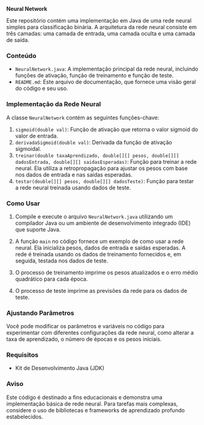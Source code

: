 **Neural Network**

Este repositório contém uma implementação em Java de uma rede neural simples para classificação binária. A arquitetura da rede neural consiste em três camadas: uma camada de entrada, uma camada oculta e uma camada de saída.

### Conteúdo

- `NeuralNetwork.java`: A implementação principal da rede neural, incluindo funções de ativação, função de treinamento e função de teste.
- `README.md`: Este arquivo de documentação, que fornece uma visão geral do código e seu uso.

### Implementação da Rede Neural

A classe `NeuralNetwork` contém as seguintes funções-chave:

1. `sigmoid(double val)`: Função de ativação que retorna o valor sigmoid do valor de entrada.
2. `derivadaSigmoid(double val)`: Derivada da função de ativação sigmoidal.
3. `treinar(double taxaAprendizado, double[][] pesos, double[][] dadosEntrada, double[][] saidasEsperadas)`: Função para treinar a rede neural. Ela utiliza a retropropagação para ajustar os pesos com base nos dados de entrada e nas saídas esperadas.
4. `testar(double[][] pesos, double[][] dadosTeste)`: Função para testar a rede neural treinada usando dados de teste.

### Como Usar

1. Compile e execute o arquivo `NeuralNetwork.java` utilizando um compilador Java ou um ambiente de desenvolvimento integrado (IDE) que suporte Java.

2. A função `main` no código fornece um exemplo de como usar a rede neural. Ela inicializa pesos, dados de entrada e saídas esperadas. A rede é treinada usando os dados de treinamento fornecidos e, em seguida, testada nos dados de teste.

3. O processo de treinamento imprime os pesos atualizados e o erro médio quadrático para cada época.

4. O processo de teste imprime as previsões da rede para os dados de teste.

### Ajustando Parâmetros

Você pode modificar os parâmetros e variáveis no código para experimentar com diferentes configurações da rede neural, como alterar a taxa de aprendizado, o número de épocas e os pesos iniciais.

### Requisitos

- Kit de Desenvolvimento Java (JDK)

### Aviso

Este código é destinado a fins educacionais e demonstra uma implementação básica de rede neural. Para tarefas mais complexas, considere o uso de bibliotecas e frameworks de aprendizado profundo estabelecidos.